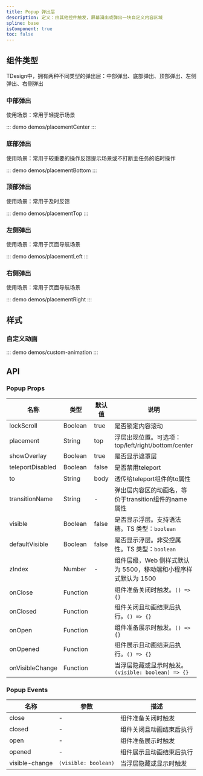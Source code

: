 ```yaml
---
title: Popup 弹出层
description: 定义：由其他控件触发，屏幕滑出或弹出一块自定义内容区域
spline: base
isComponent: true
toc: false
---
```




## 组件类型
TDesign中，拥有两种不同类型的弹出层：中部弹出、底部弹出、顶部弹出、左侧弹出、右侧弹出

###  中部弹出
使用场景：常用于轻提示场景

::: demo demos/placementCenter
:::

### 底部弹出
使用场景：常用于较重要的操作反馈提示场景或不打断主任务的临时操作

::: demo demos/placementBottom
:::


### 顶部弹出
使用场景：常用于及时反馈

::: demo demos/placementTop
:::

### 左侧弹出
使用场景：常用于页面导航场景

::: demo demos/placementLeft
:::

### 右侧弹出
使用场景：常用于页面导航场景

::: demo demos/placementRight
:::


## 样式

### 自定义动画

::: demo demos/custom-animation
:::

## API

### Popup Props
名称 | 类型 | 默认值 | 说明 | 必传
-- | -- | -- | -- | --
lockScroll | Boolean | true | 是否锁定内容滚动 | N
placement | String | top | 浮层出现位置。可选项：top/left/right/bottom/center | N
showOverlay | Boolean | true | 是否显示遮罩层 | N
teleportDisabled | Boolean | false | 是否禁用teleport | N
to | String | body | 透传给teleport组件的to属性 | N
transitionName | String | - | 弹出层内容区的动画名，等价于transition组件的name属性 | N
visible | Boolean | false | 是否显示浮层。支持语法糖。TS 类型：`boolean` | N
defaultVisible | Boolean | false | 是否显示浮层。非受控属性。TS 类型：`boolean` | N
zIndex | Number | - | 组件层级，Web 侧样式默认为 5500，移动端和小程序样式默认为 1500 | N
onClose | Function |  | 组件准备关闭时触发。`() => {}` | N
onClosed | Function |  | 组件关闭且动画结束后执行。`() => {}` | N
onOpen | Function |  | 组件准备展示时触发。`() => {}` | N
onOpened | Function |  | 组件展示且动画结束后执行。`() => {}` | N
onVisibleChange | Function |  | 当浮层隐藏或显示时触发。`(visible: boolean) => {}` | N

### Popup Events
名称 | 参数 | 描述
-- | -- | --
close | - | 组件准备关闭时触发
closed | - | 组件关闭且动画结束后执行
open | - | 组件准备展示时触发
opened | - | 组件展示且动画结束后执行
visible-change | `(visible: boolean)` | 当浮层隐藏或显示时触发
